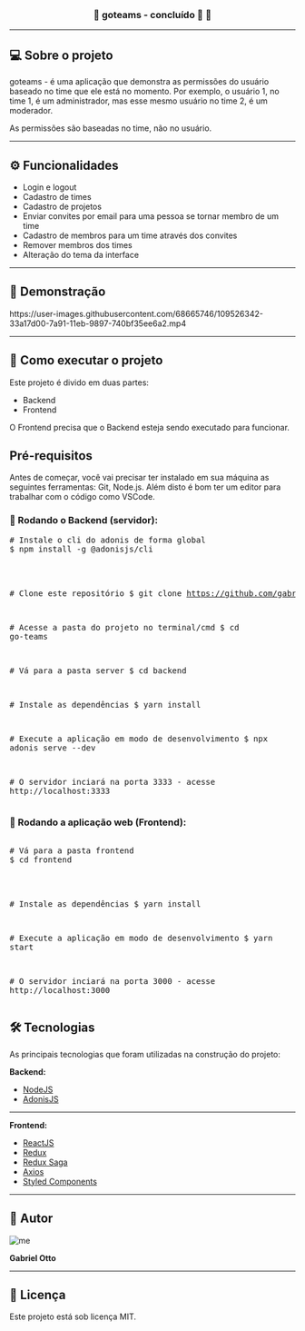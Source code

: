 <p align="center">
   <a href="" target="_blank"><img src="https://img.shields.io/badge/made%20by-gabrielf.otto-red" alt=""></a>
   <a href="" target="_blank"><img src="https://img.shields.io/badge/license-MIT-green" alt=""></a>
</p>

<h3 align="center">🚧 goteams - concluído 🚀 🚧</h3>
<hr />

<h2>💻 Sobre o projeto</h2>
<p>goteams - é uma aplicação que demonstra as permissões do usuário baseado no time que ele está no momento. Por exemplo, o usuário 1, no time 1, é um administrador, mas esse mesmo usuário no time 2, é um moderador.</p>
<p>As permissões são baseadas no time, não no usuário.</p>
<hr />

<h2>⚙️ Funcionalidades</h2>
<ul>
   <li>Login e logout</li>
   <li>Cadastro de times</li>
   <li>Cadastro de projetos</li>
   <li>Enviar convites por email para uma pessoa se tornar membro de um time</li>
   <li>Cadastro de membros para um time através dos convites</li>
   <li>Remover membros dos times</li>
   <li>Alteração do tema da interface</li>
</ul>
<hr />

<h2>🎨 Demonstração</h2>
https://user-images.githubusercontent.com/68665746/109526342-33a17d00-7a91-11eb-9897-740bf35ee6a2.mp4
<hr />

<h2>🚀 Como executar o projeto</h2>
<p>Este projeto é divido em duas partes:</p>
<ul>
   <li>Backend</li>
   <li>Frontend</li>
</ul>
<p>O Frontend precisa que o Backend esteja sendo executado para funcionar.</p>

<h2>Pré-requisitos</h2>
<p>Antes de começar, você vai precisar ter instalado em sua máquina as seguintes ferramentas: Git, Node.js. Além disto é bom ter um editor para trabalhar com o código como VSCode.</p>

<h3>🎲 Rodando o Backend (servidor):</h3>
<div>
   <pre>
<span>#</span> Instale o cli do adonis de forma global
$ npm install -g @adonisjs/cli<br><br>
   
<span>#</span> Clone este repositório
$ git clone https://github.com/gabrielf-otto/go-teams.git<br>
      
   <span>#</span> Acesse a pasta do projeto no terminal/cmd
   $ cd go-teams<br>
      
   <span>#</span> Vá para a pasta server
   $ cd backend<br>
      
   <span>#</span> Instale as dependências
   $ yarn install<br>
      
   <span>#</span> Execute a aplicação em modo de desenvolvimento
   $ npx adonis serve --dev<br>
      
   <span>#</span> O servidor inciará na porta 3333 - acesse http://localhost:3333
   </pre>
</div>

<h3>🧭 Rodando a aplicação web (Frontend):</h3>
<div>
   <pre>     
<span>#</span> Vá para a pasta frontend
$ cd frontend<br><br>
      
   <span>#</span> Instale as dependências
   $ yarn install<br>
      
   <span>#</span> Execute a aplicação em modo de desenvolvimento
   $ yarn start<br>
      
   <span>#</span> O servidor inciará na porta 3000 - acesse http://localhost:3000
   </pre>
</div>

<h2>🛠 Tecnologias</h2>
<p>As principais tecnologias que foram utilizadas na construção do projeto:</p>
<p><b>Backend:</b></p>
<ul>
   <li><a href="https://nodejs.org/en/" target="_blank">NodeJS</a></li>
   <li><a href="https://adonisjs.com/" target="_blank">AdonisJS</a></li>
</ul>
<hr />

<p><b>Frontend:</b></p>
<ul>
   <li><a href="https://pt-br.reactjs.org/" target="_blank">ReactJS</a></li>
   <li><a href="https://redux.js.org/" target="_blank">Redux</a></li>
   <li><a href="https://redux-saga.js.org/" target="_blank">Redux Saga</a></li>
   <li><a href="https://github.com/axios/axios" target="_blank">Axios</a></li>
   <li><a href="https://styled-components.com/" target="_blank">Styled Components</a></li>
</ul>
<hr />


<h2>🦸 Autor</h2>
<img src="https://avatars.githubusercontent.com/u/68665746?s=96&v=4" alt="me">
<p><b>Gabriel Otto</b></p>
<hr />


<h2>📝 Licença</h2>
<p>Este projeto está sob licença MIT.</p>
